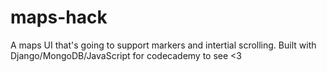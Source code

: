 # maps-hack

A maps UI that's going to support markers and intertial scrolling. Built with Django/MongoDB/JavaScript for codecademy to see <3
